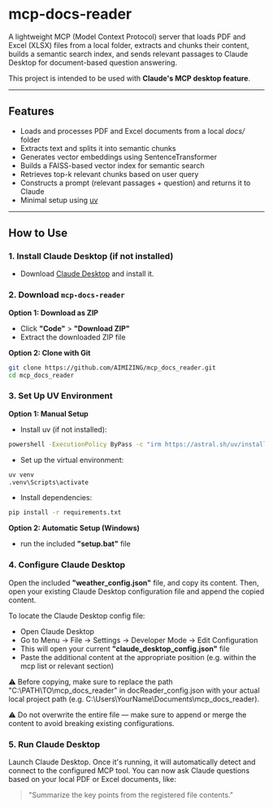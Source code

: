 # mcp-docs-reader
A lightweight MCP (Model Context Protocol) server that loads PDF and Excel (XLSX) files from a local folder, extracts and chunks their content, builds a semantic search index, and sends relevant passages to Claude Desktop for document-based question answering.

This project is intended to be used with **Claude's MCP desktop feature**.

---

## Features
- Loads and processes PDF and Excel documents from a local *docs/* folder
- Extracts text and splits it into semantic chunks
- Generates vector embeddings using SentenceTransformer
- Builds a FAISS-based vector index for semantic search
- Retrieves top-k relevant chunks based on user query
- Constructs a prompt (relevant passages + question) and returns it to Claude
- Minimal setup using [uv](https://github.com/astral-sh/uv)

---

## How to Use

### 1. Install Claude Desktop (if not installed)
- Download [Claude Desktop](https://claude.ai/download) and install it.

### 2. Download `mcp-docs-reader`
**Option 1: Download as ZIP**
- Click **"Code"** > **"Download ZIP"**
- Extract the downloaded ZIP file

**Option 2: Clone with Git**
```sh
git clone https://github.com/AIMIZING/mcp_docs_reader.git
cd mcp_docs_reader
```

### 3. Set Up UV Environment
**Option 1: Manual Setup**
- Install uv (if not installed):
```sh
powershell -ExecutionPolicy ByPass -c "irm https://astral.sh/uv/install.ps1 | iex"
```
- Set up the virtual environment:
```sh
uv venv
.venv\Scripts\activate
```
- Install dependencies:
```sh
pip install -r requirements.txt
```

**Option 2: Automatic Setup (Windows)**
- run the included **"setup.bat"** file

### 4. Configure Claude Desktop
Open the included **"weather_config.json"** file, and copy its content.
Then, open your existing Claude Desktop configuration file and append the copied content.

To locate the Claude Desktop config file:
- Open Claude Desktop
- Go to Menu → File → Settings → Developer Mode → Edit Configuration
- This will open your current **"claude_desktop_config.json"** file
- Paste the additional content at the appropriate position (e.g. within the mcp list or relevant section)

⚠️ Before copying, make sure to replace the path
"C:\\PATH\\TO\\mcp_docs_reader" in docReader_config.json
with your actual local project path (e.g. C:\\Users\\YourName\\Documents\\mcp_docs_reader).

⚠️ Do not overwrite the entire file — make sure to append or merge the content to avoid breaking existing configurations.

### 5. Run Claude Desktop
Launch Claude Desktop.
Once it's running, it will automatically detect and connect to the configured MCP tool.
You can now ask Claude questions based on your local PDF or Excel documents, like:

> "Summarize the key points from the registered file contents."

